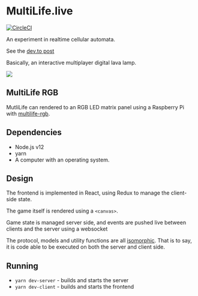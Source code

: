 # MultiLife.live 
[![CircleCI](https://circleci.com/gh/jmercha/multilife/tree/master.svg?style=svg)](https://circleci.com/gh/jmercha/multilife/tree/master)

An experiment in realtime cellular automata. 

See the [dev.to post](https://dev.to/jmercha/conway-s-game-of-life-with-friends-3jj9)

Basically, an interactive multiplayer digital lava lamp.

![](https://media.giphy.com/media/RJtJARbIYPjuoBrX22/giphy.gif)

## MultiLife RGB

MutliLife can rendered to an RGB LED matrix panel using a Raspberry Pi with [multilife-rgb](https://github.com/jmercha/multilife-rgb).

## Dependencies

* Node.js v12
* yarn
* A computer with an operating system.

## Design

The frontend is implemented in React, using Redux to manage the client-side state. 

The game itself is rendered using a `<canvas>`.

Game state is managed server side, and events are pushed live between clients and the server using a websocket

The protocol, models and utility functions are all [isomorphic](https://en.wikipedia.org/wiki/Isomorphic_JavaScript). That is to say, it is code able to be executed on both the server and client side.

## Running

* `yarn dev-server` - builds and starts the server
* `yarn dev-client` - builds and starts the frontend

